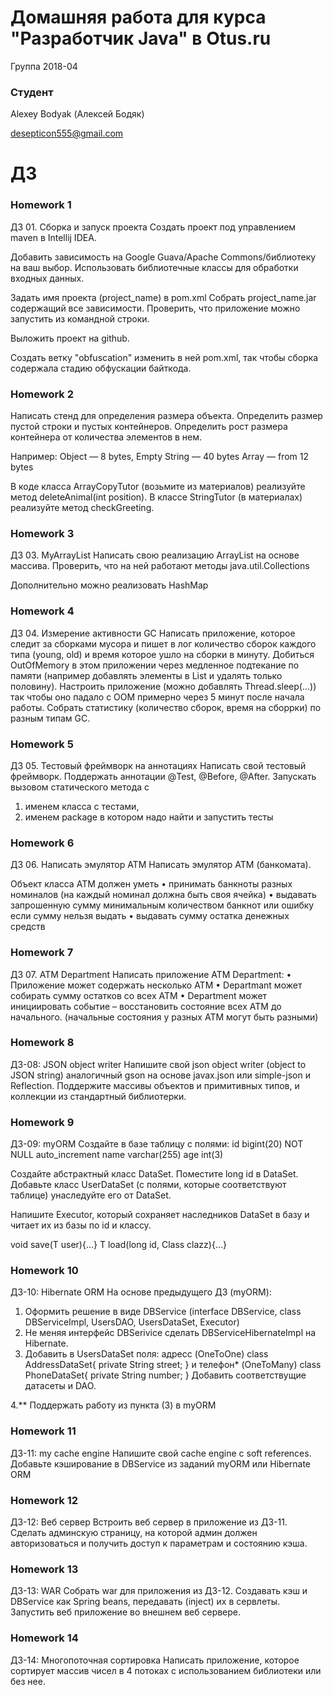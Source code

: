 
# Домашняя работа для курса "Разработчик Java" в Otus.ru

Группа 2018-04

### Студент
Alexey Bodyak (Алексей Бодяк)

desepticon555@gmail.com

# ДЗ

### Homework 1
ДЗ 01. Сборка и запуск проекта
Создать проект под управлением maven в Intellij IDEA. 

Добавить зависимость на Google Guava/Apache Commons/библиотеку на ваш выбор.
Использовать библиотечные классы для обработки входных данных.

Задать имя проекта (project_name) в pom.xml 
Собрать project_name.jar содержащий все зависимости.
Проверить, что приложение можно запустить из командной строки.

Выложить проект на github. 

Создать ветку "obfuscation" изменить в ней pom.xml, так чтобы сборка содержала стадию обфускации байткода.

### Homework 2
Написать стенд для определения размера объекта. Определить размер пустой строки и пустых контейнеров. Определить рост размера контейнера от количества элементов в нем.


Например:
Object — 8 bytes,
Empty String — 40 bytes
Array — from 12 bytes

В коде класса ArrayCopyTutor (возьмите из материалов) реализуйте метод deleteAnimal(int position).
В классе StringTutor (в материалах) реализуйте метод checkGreeting.

### Homework 3
ДЗ 03. MyArrayList
Написать свою реализацию ArrayList на основе массива. Проверить, что на ней работают методы java.util.Collections

Дополнительно можно реализовать HashMap

### Homework 4

ДЗ 04. Измерение активности GC
Написать приложение, которое следит за сборками мусора и пишет в лог количество сборок каждого типа (young, old) и время которое ушло на сборки в минуту.
Добиться OutOfMemory в этом приложении через медленное подтекание по памяти (например добавлять элементы в List и удалять только половину).
Настроить приложение (можно добавлять Thread.sleep(...)) так чтобы оно падало с OOM примерно через 5 минут после начала работы.
Собрать статистику (количество сборок, время на сборрки) по разным типам GC.

### Homework 5

ДЗ 05. Тестовый фреймворк на аннотациях
Написать свой тестовый фреймворк. Поддержать аннотации @Test, @Before, @After. 
Запускать вызовом статического метода с 
1. именем класса с тестами, 
2. именем package в котором надо найти и запустить тесты

### Homework 6

ДЗ 06. Написать эмулятор АТМ
Написать эмулятор АТМ (банкомата).

Объект класса АТМ должен уметь
• принимать банкноты разных номиналов (на каждый номинал должна быть своя ячейка)
• выдавать запрошенную сумму минимальным количеством банкнот или ошибку если сумму нельзя выдать
• выдавать сумму остатка денежных средств

### Homework 7
ДЗ 07. ATM Department
Написать приложение ATM Department:
• Приложение может содержать несколько ATM
• Departmant может собирать сумму остатков со всех ATM
• Department может инициировать событие – восстановить состояние всех ATM до начального.
(начальные состояния у разных ATM могут быть разными)

### Homework 8
ДЗ-08: JSON object writer
Напишите свой json object writer (object to JSON string) аналогичный gson на основе javax.json или simple-json и Reflection.
Поддержите массивы объектов и примитивных типов, и коллекции из стандартный библиотерки.

### Homework 9
ДЗ-09: myORM
Создайте в базе таблицу с полями: 
id bigint(20) NOT NULL auto_increment 
name varchar(255)
age int(3)

Создайте абстрактный класс DataSet. Поместите long id в DataSet. 
Добавьте класс UserDataSet (с полями, которые соответствуют таблице) унаследуйте его от DataSet. 

Напишите Executor, который сохраняет наследников DataSet в базу и читает их из базы по id и классу. 

<T extends DataSet> void save(T user){…}
<T extends DataSet> T load(long id, Class<T> clazz){…}

### Homework 10
ДЗ-10: Hibernate ORM
На основе предыдущего ДЗ (myORM):
1. Оформить решение в виде DBService (interface DBService, class DBServiceImpl, UsersDAO, UsersDataSet, Executor)
2. Не меняя интерфейс DBSerivice сделать DBServiceHibernateImpl на Hibernate.
3. Добавить в UsersDataSet поля:
адресс (OneToOne) 
class AddressDataSet{
private String street;
}
и телефон* (OneToMany)
class PhoneDataSet{
private String number;
}
Добавить соответствущие датасеты и DAO. 

4.** Поддержать работу из пункта (3) в myORM


### Homework 11
ДЗ-11: my cache engine
Напишите свой cache engine с soft references.
Добавьте кэширование в DBService из заданий myORM или Hibernate ORM

### Homework 12
ДЗ-12: Веб сервер
Встроить веб сервер в приложение из ДЗ-11. 
Сделать админскую страницу, на которой админ должен авторизоваться и получить доступ к параметрам и состоянию кэша.

### Homework 13
ДЗ-13: WAR
Собрать war для приложения из ДЗ-12. 
Создавать кэш и DBService как Spring beans, передавать (inject) их в сервлеты. 
Запустить веб приложение во внешнем веб сервере.


### Homework 14
ДЗ-14: Многопоточная сортировка
Написать приложение, которое сортирует массив чисел в 4 потоках с использованием библиотеки или без нее.
